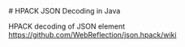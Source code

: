 <snippet>
  <content>
# HPACK JSON Decoding in Java

HPACK decoding of JSON element https://github.com/WebReflection/json.hpack/wiki


</content>
</snippet>